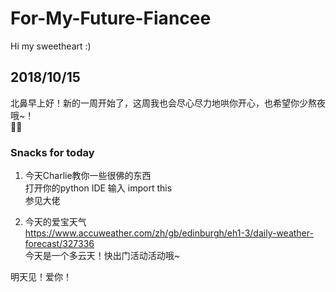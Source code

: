 # For-My-Future-Fiancee
Hi my sweetheart :)  

## 2018/10/15  
北鼻早上好！新的一周开始了，这周我也会尽心尽力地哄你开心，也希望你少熬夜哦~！   
🐙😊

  
### Snacks for today
1. 今天Charlie教你一些很佛的东西  
打开你的python IDE
输入 import this  
参见大佬


2. 今天的爱宝天气  
https://www.accuweather.com/zh/gb/edinburgh/eh1-3/daily-weather-forecast/327336  
今天是一个多云天！快出门活动活动哦~

明天见！爱你！


